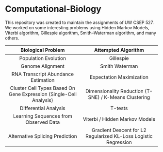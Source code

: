 # Computational-Biology
This repository was created to maintain the assignments of UW CSEP 527.
We worked on some interesting problems using Hidden Markov Models, Viterbi algorithm, Gillespie algorithm, Smith–Waterman algorithm, and many others.

| Biological Problem | Attempted Algorithm |
| :----------------: | :-----------------: |
| Population Evolution | Gillespie |
| Genome Alignment | Smith Waterman |
| RNA Transcript Abundance Estimation | Expectation Maximization |
| Cluster Cell Types Based On Gene Expression (Single-Cell Analysis) | Dimensionality Reduction (T-SNE) / K-Means Clustering |
| Differential Analysis | T-tests |
| Learning Sequences from Observed Data | Viterbi / Hidden Markov Models |
| Alternative Splicing Prediction | Gradient Descent for L2 Regularized KL-Loss Logistic Regression |
